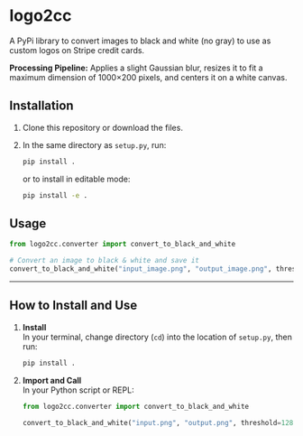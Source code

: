 # logo2cc

A PyPi library to convert images to black and white (no gray) to use as custom logos on Stripe credit cards. 

**Processing Pipeline:** Applies a slight Gaussian blur, resizes it to fit a maximum dimension of 1000×200 pixels, and centers it on a white canvas.

## Installation

1. Clone this repository or download the files.
2. In the same directory as `setup.py`, run:
   ```bash
   pip install .
   ```

   or to install in editable mode:

   ```bash
   pip install -e .
   ```

## Usage

```py
from logo2cc.converter import convert_to_black_and_white

# Convert an image to black & white and save it
convert_to_black_and_white("input_image.png", "output_image.png", threshold=128)
```

---

## How to Install and Use

1. **Install**  
   In your terminal, change directory (`cd`) into the location of `setup.py`, then run:
   ```bash
   pip install .
   ```

2. **Import and Call**  
   In your Python script or REPL:
    ```py
    from logo2cc.converter import convert_to_black_and_white

    convert_to_black_and_white("input.png", "output.png", threshold=128)
    ```
